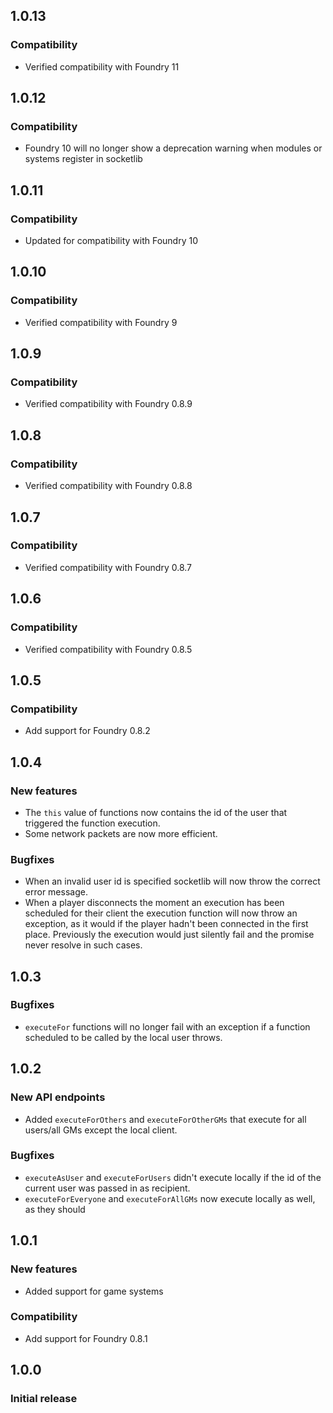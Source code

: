 ## 1.0.13
### Compatibility
- Verified compatibility with Foundry 11


## 1.0.12
### Compatibility
- Foundry 10 will no longer show a deprecation warning when modules or systems register in socketlib

## 1.0.11
### Compatibility
- Updated for compatibility with Foundry 10


## 1.0.10
### Compatibility
- Verified compatibility with Foundry 9


## 1.0.9
### Compatibility
- Verified compatibility with Foundry 0.8.9


## 1.0.8
### Compatibility
- Verified compatibility with Foundry 0.8.8


## 1.0.7
### Compatibility
- Verified compatibility with Foundry 0.8.7


## 1.0.6
### Compatibility
- Verified compatibility with Foundry 0.8.5


## 1.0.5
### Compatibility
- Add support for Foundry 0.8.2


## 1.0.4
### New features
- The `this` value of functions now contains the id of the user that triggered the function execution.
- Some network packets are now more efficient.

### Bugfixes
- When an invalid user id is specified socketlib will now throw the correct error message.
- When a player disconnects the moment an execution has been scheduled for their client the execution function will now throw an exception, as it would if the player hadn't been connected in the first place. Previously the execution would just silently fail and the promise never resolve in such cases.


## 1.0.3
### Bugfixes
- `executeFor` functions will no longer fail with an exception if a function scheduled to be called by the local user throws.


## 1.0.2
### New API endpoints
- Added `executeForOthers` and `executeForOtherGMs` that execute for all users/all GMs except the local client.

### Bugfixes
- `executeAsUser` and `executeForUsers` didn't execute locally if the id of the current user was passed in as recipient.
- `executeForEveryone` and `executeForAllGMs` now execute locally as well, as they should


## 1.0.1
### New features
- Added support for game systems

### Compatibility
- Add support for Foundry 0.8.1


## 1.0.0
### Initial release
